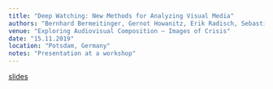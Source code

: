 ```yaml
---
title: "Deep Watching: New Methods for Analyzing Visual Media"
authors: "Bernhard Bermeitinger, Gernot Howanitz, Erik Radisch, Sebastian Gassner, Malte Rehbein, Siegfried Handschuh"
venue: "Exploring Audiovisual Composition — Images of Crisis"
date: "15.11.2019"
location: "Potsdam, Germany"
notes: "Presentation at a workshop"
---
```

[slides](https://www.researchgate.net/publication/337276254)